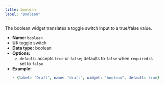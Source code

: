 ```yaml
---
title: boolean
label: "Boolean"
---
```


The boolean widget translates a toggle switch input to a true/false value.

- **Name:** `boolean`
- **UI:** toggle switch
- **Data type:** boolean
- **Options:**
  - `default`: accepts `true` or `false`; defaults to `false` when `required` is set to `false`
- **Example:**
    ```yaml
    - {label: "Draft", name: "draft", widget: "boolean", default: true}
    ```
